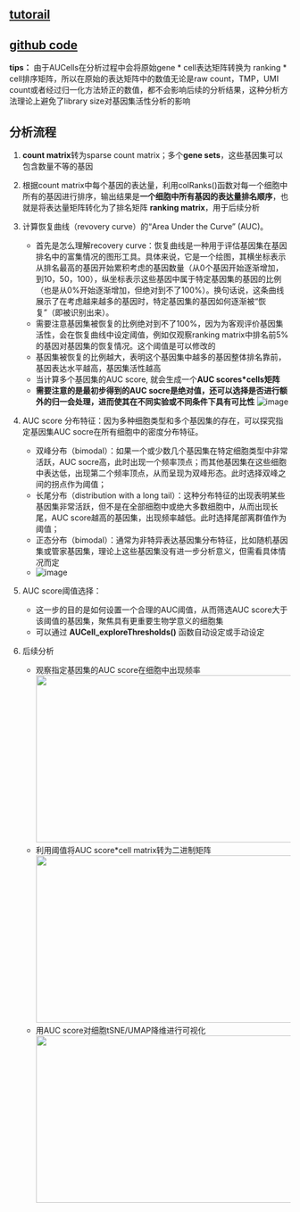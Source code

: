 ## [tutorail](https://bioconductor.org/packages/devel/bioc/vignettes/AUCell/inst/doc/AUCell.html#before-starting)
## [github code](https://github.com/aertslab/AUCell/tree/master/R)
**tips：**
由于AUCells在分析过程中会将原始gene * cell表达矩阵转换为 ranking * cell排序矩阵，所以在原始的表达矩阵中的数值无论是raw count，TMP，UMI count或者经过归一化方法矫正的数值，都不会影响后续的分析结果，这种分析方法理论上避免了library size对基因集活性分析的影响

## 分析流程
1. **count matrix**转为sparse count matrix；多个**gene sets**，这些基因集可以包含数量不等的基因

2. 根据count matrix中每个基因的表达量，利用colRanks()函数对每一个细胞中所有的基因进行排序，输出结果是**一个细胞中所有基因的表达量排名顺序**，也就是将表达量矩阵转化为了排名矩阵 **ranking matrix**，用于后续分析

3. 计算恢复曲线（revovery curve）的“Area Under the Curve” (AUC)。
   * 首先是怎么理解recovery curve：恢复曲线是一种用于评估基因集在基因排名中的富集情况的图形工具。具体来说，它是一个绘图，其横坐标表示从排名最高的基因开始累积考虑的基因数量（从0个基因开始逐渐增加，到10，50，100），纵坐标表示这些基因中属于特定基因集的基因的比例（也是从0%开始逐渐增加，但绝对到不了100%）。换句话说，这条曲线展示了在考虑越来越多的基因时，特定基因集的基因如何逐渐被“恢复”（即被识别出来）。
   * 需要注意基因集被恢复的比例绝对到不了100%，因为为客观评价基因集活性，会在恢复曲线中设定阈值，例如仅观察ranking matrix中排名前5%的基因对基因集的恢复情况。这个阈值是可以修改的
   * 基因集被恢复的比例越大，表明这个基因集中越多的基因整体排名靠前，基因表达水平越高，基因集活性越高
   * 当计算多个基因集的AUC score, 就会生成一个**AUC scores*cells矩阵**
   * **需要注意的是最初步得到的AUC socre是绝对值，还可以选择是否进行额外的归一会处理，进而使其在不同实验或不同条件下具有可比性**
![image](https://github.com/JGangHan/sc_data_analysis/assets/75400599/877a56eb-dbf4-4383-8885-5d1041444990)

4. AUC score 分布特征：因为多种细胞类型和多个基因集的存在，可以探究指定基因集AUC socre在所有细胞中的密度分布特征。
   * 双峰分布（bimodal）：如果一个或少数几个基因集在特定细胞类型中非常活跃，AUC socre高，此时出现一个频率顶点；而其他基因集在这些细胞中表达低，出现第二个频率顶点，从而呈现为双峰形态。此时选择双峰之间的拐点作为阈值；
   * 长尾分布（distribution with a long tail）：这种分布特征的出现表明某些基因集非常活跃，但不是在全部细胞中或绝大多数细胞中，从而出现长尾，AUC score越高的基因集，出现频率越低。此时选择尾部离群值作为阈值；
   * 正态分布（bimodal）：通常为非特异表达基因集分布特征，比如随机基因集或管家基因集，理论上这些基因集没有进一步分析意义，但需看具体情况而定
   * ![image](https://github.com/JGangHan/Software-list/assets/75400599/c6c6ba3b-1f10-4841-b32c-8e8b1b2ef4df)

5. AUC score阈值选择：
   * 这一步的目的是如何设置一个合理的AUC阈值，从而筛选AUC score大于该阈值的基因集，聚焦具有更重要生物学意义的细胞集
   * 可以通过 **AUCell_exploreThresholds()** 函数自动设定或手动设定

6. 后续分析
   * 观察指定基因集的AUC score在细胞中出现频率<img src="https://github.com/JGangHan/sc_data_analysis/assets/75400599/da75219b-f050-4bfb-9071-81e090c3fea4" width="500" height="300">
   * 利用阈值将AUC score*cell matrix转为二进制矩阵<img src="https://github.com/JGangHan/sc_data_analysis/assets/75400599/efd0e2d3-7267-457b-9cbd-187ff52e9ef2" width="500" height="300">
   * 用AUC score对细胞tSNE/UMAP降维进行可视化<img src="https://github.com/JGangHan/sc_data_analysis/assets/75400599/8ef0c944-0cef-4e5b-9b22-b76822892615" width="500" height="300">






